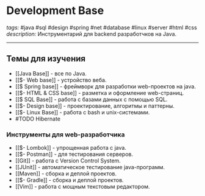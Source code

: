 # Development Base
*tags:* #java #sql #design #spring #net #database #linux #server #html #css
*description:* Инструментарий для backend разработчков на Java. <? В будущем можно будет передалать статьью для full-stack разработчиков. Будет здорово, если найдутся люди, которые смогут написать про typesrkitp?>

---
## Темы для изучения
- [[Java Base]] - все по Java.
- [[$- Web base]] - устройство веба. 
- [[$ Spring base]] - фреймворк для разработки web-проектов на java.
- [[$- HTML & CSS base]] - разметка и оформление web-страниц.
- [[$ SQL Base]] - работа с базами данных с помощью SQL.
- [[$- Design base]] - проектирование, алгоритмы и паттерны.
- [[$- Linux Base]] - работа с bash и unix-системами.
- #TODO Hibernate

### Инструменты для web-разработчика
- [[$- Lombok]] - упрощенная работа с java.
- [[$- Postman]] - для тестирования серверов.
- [[Git]] - работа с Version Control System.
- [[JUnit]] - автоматическое тестирование java-программ.
- [[Maven]] - сборка и деплой проектов.
- [[$- Gradle]] - сборка и деплой проектов.
- [[Vim]] - работа с мощным текстовым редактором.
